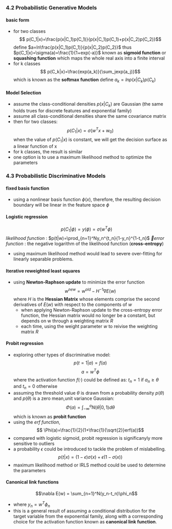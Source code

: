 ### 4.2 Probabilistic Generative Models
#### basic form
- for two classes
$$ p(C_1|x)=\frac{p(x|C_1)p(C_1)}{p(x|C_1)p(C_1)+p(x|C_2)p(C_2)}$$
define $a=ln\frac{p(x|C_1)p(C_1)}{p(x|C_2)p(C_2)}$
thus $p(C_1|x)=\sigma(a)=\frac{1}{1+exp(-a)}$ known as **sigmoid function** or **squashing function** which maps the whole real axis into a finite interval
- for k classes
$$ p(C_k|x)=\frac{exp(a_k)}{\sum_jexp(a_j)}$$ which is known as the **softmax function**
define $a_k=lnp(x|C_k)p(C_k)$
#### Model Selection
- assume the class-conditional densities $p(x|C_k)$ are Gaussian (the same holds trues for discrete features and exponential family)
- assume all class-conditional densities share the same covariance matrix
- then for two classes:
$$ p(C_1|x)=\sigma(w^Tx+w_0)$$
when the value of $p(C_1|x)$ is constant, we will get the decision surface as a linear function of x
- for k classes, the result is similar
- one option is to use a maximum likelihood method to optimize the parameters

### 4.3 Probabilistic Discriminative Models
#### fixed basis function
- using a nonlinear basis function $\phi(x)$, therefore, the resulting decision boundary will be linear in the feature space $\phi$
#### Logistic regression
$$ p(C_1|\phi)=y(\phi)=\sigma(w^T\phi)$$
*likelihood function* : $p(t|w)=\prod_{n=1}^Ny_n^{t_n}{1-y_n}^{1-t_n}$
*error function* : the negative logarithm of the likelihood function (**cross-entropy**)
- using maximum likelihood method would lead to severe over-fitting for linearly separable problems.
#### Iterative reweighted least squares
- using **Newton-Raphson update** to minimize the error function
$$ w^{new}=w^{old}-H^{-1}\nabla E(w)$$
where $H$ is the **Hessian Matrix** whose elements comprise the second derivatives of $E(w)$ with respect to the components of $w$
    - when applying Newton-Raphson update to the cross-entropy error function, the Hessian matrix would no longer be a constant, but depends on w through a weighting matrix $R$
    - each time, using the weight parameter $w$ to reivise the weighting matrix $R$
#### Probit regression
- exploring other types of discriminative model:
$$ p(t=1|a)=f(a)$$
$$ a=w^T\phi$$
where the activation function $f(·)$ could be defined as:
$t_n=1$ if $a_n\geq\theta$ and $t_n=0$ otherwise
- assuming the threshold value $\theta$ is drawn from a probability density $p(\theta)$ and $p(\theta)$ is a zero mean,unit variance Gaussian:
$$ \Phi(a)=\int_{-\infty}^aN(\theta|0, 1)d\theta$$
which is known as **probit function**
- using the *erf function*, 
$$ \Phi(a)=\frac{1}{2}(1+\frac{1}{\sqrt{2}}erf(a))$$
- compared with logistic sigmoid, probit regression is significanyly more sensitive to outliers
- a probability $\epsilon$ could be introduced to tackle the problem of mislabelling.
$$p(t|x)=(1-\epsilon)\sigma(x)+\epsilon(1-\sigma(x))$$
- maximum likelihood method or IRLS method could be used to determine the parameters
#### Canonical link functions
$$\nabla E(w) = \sum_{n=1}^N(y_n-t_n)\phi_n$$
- where $y_n = w^T\phi_n$
- this is a general result of assuming a conditional distribution for the target variable from the exponential family, along with a corresponding choice for the activation function known as **canonical link function**.
